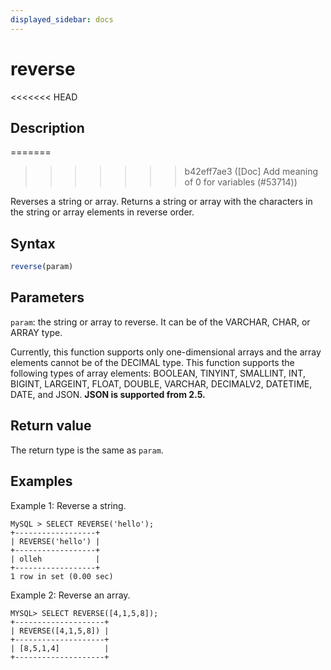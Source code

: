 ```yaml
---
displayed_sidebar: docs
---
```


# reverse

<<<<<<< HEAD
## Description
=======

>>>>>>> b42eff7ae3 ([Doc] Add meaning of 0 for variables (#53714))

Reverses a string or array. Returns a string or array with the characters in the string or array elements in reverse order.

## Syntax

```Haskell
reverse(param)
```

## Parameters

`param`: the string or array to reverse. It can be of the VARCHAR, CHAR, or ARRAY type.

Currently, this function supports only one-dimensional arrays and the array elements cannot be of the DECIMAL type. This function supports the following types of array elements: BOOLEAN, TINYINT, SMALLINT, INT, BIGINT, LARGEINT, FLOAT, DOUBLE, VARCHAR, DECIMALV2, DATETIME, DATE, and JSON. **JSON is supported from 2.5.**

## Return value

The return type is the same as `param`.

## Examples

Example 1: Reverse a string.

```Plain Text
MySQL > SELECT REVERSE('hello');
+------------------+
| REVERSE('hello') |
+------------------+
| olleh            |
+------------------+
1 row in set (0.00 sec)
```

Example 2: Reverse an array.

```Plain Text
MYSQL> SELECT REVERSE([4,1,5,8]);
+--------------------+
| REVERSE([4,1,5,8]) |
+--------------------+
| [8,5,1,4]          |
+--------------------+
```
